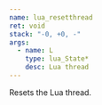 ```yaml
---
name: lua_resetthread
ret: void
stack: "-0, +0, -"
args:
  - name: L
    type: lua_State*
    desc: Lua thread
---
```


Resets the Lua thread.
